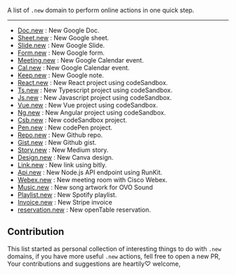 A list of `.new` domain to perform online actions in one quick step.

<hr>

- [Doc.new](doc.new) : New Google Doc.
- [Sheet.new](sheet.new) : New Google sheet.
- [Slide.new](slide.new) : New Google Slide.
- [Form.new](form.new) : New Google form.
- [Meeting.new](meeting.new) : New Google Calendar event.
- [Cal.new](cal.new) : New Google Calendar event.
- [Keep.new](keep.new) : New Google note.
- [React.new](csb.new) : New React project using codeSandbox.
- [Ts.new](ts.new) : New Typescript project using codeSandbox.
- [Js.new](js.new) : New Javascript project using codeSandbox.
- [Vue.new](vue.new) : New Vue project using codeSandbox.
- [Ng.new](ng.new) : New Angular project using codeSandbox.
- [Csb.new](csb.new) : New codeSandbox project.
- [Pen.new](pen.new) : New codePen project.
- [Repo.new](repo.new) : New Github repo.
- [Gist.new](gist.new) : New Github gist.
- [Story.new](story.new) : New Medium story.
- [Design.new](design.new) : New Canva design.
- [Link.new](link.new) : New link using bitly.
- [Api.new](api.new) : New Node.js API endpoint using RunKit.
- [Webex.new](Webex.new) : New meeting room with Cisco Webex.
- [Music.new](Music.new) : New song artwork for OVO Sound
- [Playlist.new](Playlist.new) : New Spotify playlist.
- [Invoice.new](Invoice.new) : New Stripe invoice
- [reservation.new](reservation.new) : New openTable reservation.

## Contribution

This list started as personal collection of interesting things to do with `.new` domains, if you have more useful `.new` actions, fell free to open a new PR, Your contributions and suggestions are heartily♡ welcome,
